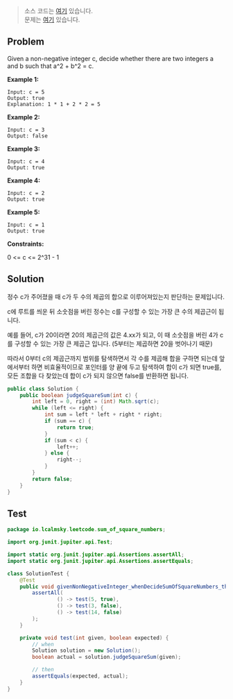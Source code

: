 > 소스 코드는 [여기](https://github.com/lcalmsky/leetcode/blob/master/src/main/java/io/lcalmsky/leetcode/sum_of_square_numbers/Solution.java) 있습니다.  
> 문제는 [여기](https://leetcode.com/explore/challenge/card/august-leetcoding-challenge-2021/616/week-4-august-22nd-august-28th/3918/) 있습니다.

## Problem

Given a non-negative integer c, decide whether there are two integers a and b such that a^2 + b^2 = c.

**Example 1:**

```text
Input: c = 5
Output: true
Explanation: 1 * 1 + 2 * 2 = 5
```

**Example 2:**

```text
Input: c = 3
Output: false
```

**Example 3:**

```text
Input: c = 4
Output: true
```

**Example 4:**

```text
Input: c = 2
Output: true
```

**Example 5:**

```text
Input: c = 1
Output: true
```

**Constraints:**

0 <= c <= 2^31 - 1

## Solution

정수 c가 주어졌을 때 c가 두 수의 제곱의 합으로 이루어져있는지 판단하는 문제입니다.

c에 루트를 씌운 뒤 소숫점을 버린 정수는 c를 구성할 수 있는 가장 큰 수의 제곱근이 됩니다.

예를 들어, c가 20이라면 20의 제곱근의 값은 4.xx가 되고, 이 때 소숫점을 버린 4가 c를 구성할 수 있는 가장 큰 제곱근 입니다. (5부터는 제곱하면 20을 벗어나기 때문)

따라서 0부터 c의 제곱근까지 범위를 탐색하면서 각 수를 제곱해 합을 구하면 되는데 앞에서부터 하면 비효율적이므로 포인터를 양 끝에 두고 탐색하여 합이 c가 되면 true를, 모든 조합을 다 찾았는데 합이 c가 되지 않으면 false를 반환하면 됩니다.

```java
public class Solution {
    public boolean judgeSquareSum(int c) {
        int left = 0, right = (int) Math.sqrt(c);
        while (left <= right) {
            int sum = left * left + right * right;
            if (sum == c) {
                return true;
            }
            if (sum < c) {
                left++;
            } else {
                right--;
            }
        }
        return false;
    }
}
```

## Test

```java
package io.lcalmsky.leetcode.sum_of_square_numbers;

import org.junit.jupiter.api.Test;

import static org.junit.jupiter.api.Assertions.assertAll;
import static org.junit.jupiter.api.Assertions.assertEquals;

class SolutionTest {
    @Test
    public void givenNonNegativeInteger_whenDecideSumOfSquareNumbers_thenCorrect() {
        assertAll(
                () -> test(5, true),
                () -> test(3, false),
                () -> test(14, false)
        );
    }

    private void test(int given, boolean expected) {
        // when
        Solution solution = new Solution();
        boolean actual = solution.judgeSquareSum(given);

        // then
        assertEquals(expected, actual);
    }
}
```